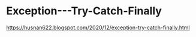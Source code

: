 # Exception---Try-Catch-Finally

https://husnan622.blogspot.com/2020/12/exception-try-catch-finally.html
